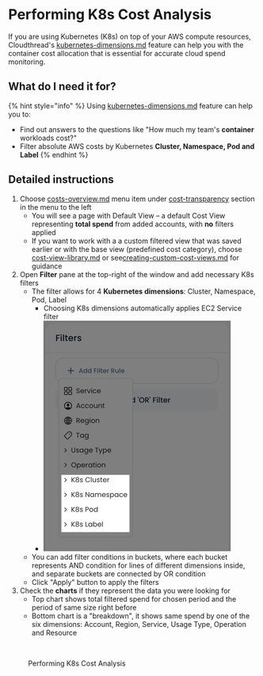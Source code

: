 # Performing K8s Cost Analysis

If you are using Kubernetes (K8s) on top of your AWS compute resources, Cloudthread's [kubernetes-dimensions.md](../fundamentals/cost-transparency/kubernetes-dimensions.md "mention") feature can help you with the container cost allocation that is essential for accurate cloud spend monitoring.

## What do I need it for? <a href="#what-do-i-need-it-for" id="what-do-i-need-it-for"></a>

{% hint style="info" %}
Using [kubernetes-dimensions.md](../fundamentals/cost-transparency/kubernetes-dimensions.md "mention") feature can help you to:

* Find out answers to the questions like "How much my team's **container** workloads cost?"
* Filter absolute AWS costs by Kubernetes **Cluster, Namespace, Pod and Label**
{% endhint %}

## Detailed instructions

1. Choose [costs-overview.md](../fundamentals/cost-transparency/costs-overview.md "mention") menu item under [cost-transparency](../fundamentals/cost-transparency/ "mention") section in the menu to the left
   * You will see a page with Default View – a default Cost View representing **total spend** from added accounts, with **no** filters applied
   * If you want to work with a a custom filtered view that was saved earlier or with the base view (predefined cost category), choose [cost-view-library.md](../fundamentals/cost-transparency/cost-view-library.md "mention") or see[creating-custom-cost-views.md](creating-custom-cost-views.md "mention") for guidance
2. Open **Filter** pane at the top-right of the window and add necessary K8s filters
   * The filter allows for 4 **Kubernetes dimensions**: Cluster, Namespace, Pod, Label
     * Choosing K8s dimensions automatically applies EC2 Service filter
     * ![](<../.gitbook/assets/Screen Shot 2022-08-24 at 8.41.28 PM.png>)
   * You can add filter conditions in buckets, where each bucket represents AND condition for lines of different dimensions inside, and separate buckets are connected by OR condition
   * Click "Apply" button to apply the filters
3. Check the **charts** if they represent the data you were looking for
   * Top chart shows total filtered spend for chosen period and the period of same size right before
   * Bottom chart is a "breakdown", it shows same spend by one of the six dimensions: Account, Region, Service, Usage Type, Operation and Resource

<figure><img src="../.gitbook/assets/Screen Cast 2022-08-24 at 8.53.48 PM (1).gif" alt=""><figcaption><p>Performing K8s Cost Analysis</p></figcaption></figure>
